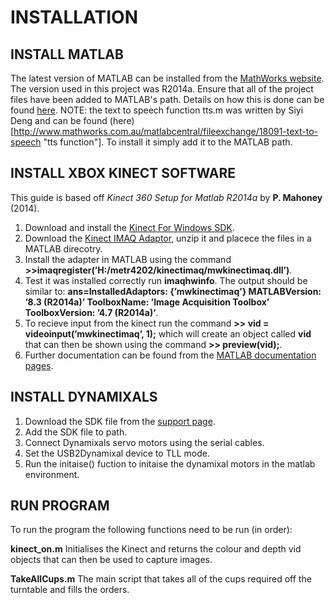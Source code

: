 INSTALLATION
=========================

INSTALL MATLAB
-----------

The latest version of MATLAB can be installed from the [MathWorks website](http://www.mathworks.com.au/products/matlab/ "MathWorks products page").  The version used in this project was R2014a.  Ensure that all of the project files have been added to MATLAB's path. Details on how this is done can be found [here](http://www.mathworks.com.au/help/matlab/ref/addpath.html "Add files to MATLAB path"). NOTE: the text to speech function tts.m was written by Siyi Deng and can be found (here)[http://www.mathworks.com.au/matlabcentral/fileexchange/18091-text-to-speech "tts function"].  To install it simply add it to the MATLAB path.

INSTALL XBOX KINECT SOFTWARE
-----------

This guide is based off *Kinect 360 Setup for Matlab R2014a* by __P. Mahoney__ (2014).

1. Download and install the [Kinect For Windows SDK](http://www.microsoft.com/en-au/download/details.aspx?id=40278 "Kinect for Windows SDK").
2. Download the [Kinect IMAQ Adaptor](http://robotics.itee.uq.edu.au/~metr4202/kinect/kinectimaq.zip "Kinect IMAQ Adaptor"), unzip it and placece the files in a MATLAB direcotry.
3. Install the adapter in MATLAB using the command __>>imaqregister(’H:/metr4202/kinectimaq/mwkinectimaq.dll’)__.
4. Test it was installed correctly run __imaqhwinfo__.  The output should be similar to: __ans=InstalledAdaptors: {’mwkinectimaq’} MATLABVersion: ’8.3 (R2014a)’ ToolboxName: ’Image Acquisition Toolbox’ ToolboxVersion: ’4.7 (R2014a)’__.
5. To recieve input from the kinect run the command __>> vid = videoinput(’mwkinectimaq’, 1);__ which will create an object called __vid__ that can then be shown using the command __>> preview(vid);__.
6. Further documentation can be found from the [MATLAB documentation pages](http://www.mathworks.com.au/help/imaq/examples/using-the-kinect-r-for-windows-r-from-image-acquisition-toolbox-tm.html "Kinect for Windows documentation and examples").

INSTALL DYNAMIXALS
-----------

1. Download the SDK file from the [support page](http://support.robotis.com/en/software/dynamixel_sdk/sourcestructure.htm "SDK for Dynamixals download page").
2. Add the SDK file to path.
2. Connect Dynamixals servo motors using the serial cables.
2. Set the USB2Dynamixal device to TLL mode.
5. Run the initaise() fuction to initaise the dynamixal motors in the matlab environment.

RUN PROGRAM
-----------
To run the program the following functions need to be run (in order):

__kinect_on.m__ Initialises the Kinect and returns the colour and depth vid objects that can then be used to capture images.

__TakeAllCups.m__ The main script that takes all of the cups required off the turntable and fills the orders.
